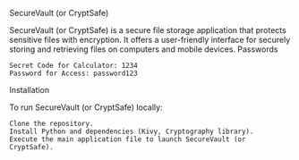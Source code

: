 SecureVault (or CryptSafe)

SecureVault (or CryptSafe) is a secure file storage application that protects sensitive files with encryption. It offers a user-friendly interface for securely storing and retrieving files on computers and mobile devices.
Passwords

    Secret Code for Calculator: 1234
    Password for Access: password123

Installation

To run SecureVault (or CryptSafe) locally:

    Clone the repository.
    Install Python and dependencies (Kivy, Cryptography library).
    Execute the main application file to launch SecureVault (or CryptSafe).
